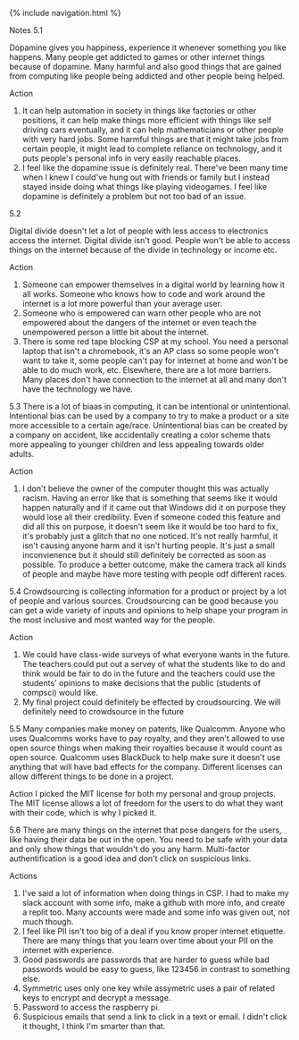 {% include navigation.html %}

Notes
5.1

Dopamine gives you happiness, experience it whenever something you like happens.
Many people get addicted to games or other internet things because of dopamine.
Many harmful and also good things that are gained from computing like people being addicted and other people being helped.

Action
1. It can help automation in society in things like factories or other positions, it can help make things more efficient with things like self driving cars eventually, and it can help mathematicians or other people with very hard jobs. Some harmful things are that it might take jobs from certain people, it might lead to complete reliance on technology, and it puts people's personal info in very easily reachable places.
2. I feel like the dopamine issue is definitely real. There've been many time when I knew I could've hung out with friends or family but I instead stayed inside doing what things like playing videogames. I feel like dopamine is definitely a problem but not too bad of an issue. 

5.2

Digital divide doesn't let a lot of people with less access to electronics access the internet.
Digital divide isn't good. People won't be able to access things on the internet because of the divide in technology or income etc.

Action
1. Someone can empower themselves in a digital world by learning how it all works. Someone who knows how to code and work around the internet is a lot more powerful than your average user. 
2. Someone who is empowered can warn other people who are not empowered about the dangers of the internet or even teach the unempowered person a little bit about the internet. 
3. There is some red tape blocking CSP at my school. You need a personal laptop that isn't a chromebook, it's an AP class so some people won't want to take it, some people can't pay for internet at home and won't be able to do much work, etc. Elsewhere, there are a lot more barriers. Many places don't have connection to the internet at all and many don't have the technology we have. 

5.3
There is a lot of biaas in computing, it can be intentional or unintentional. Intentional bias can be used by a company to try to make a product or a site more accessible to a certain age/race. Unintentional bias can be created by a company on accident, like accidentally creating a color scheme thats more appealing to younger children and less appealing towards older adults. 

Action
1. I don't believe the owner of the computer thought this was actually racism. Having an error like that is something that seems like it would happen naturally and if it came out that Windows did it on purpose they would lose all their credibility. Even if someone coded this feature and did all this on purpose, it doesn't seem like it would be too hard to fix, it's probably just a glitch that no one noticed. It's not really harmful, it isn't causing anyone harm and it isn't hurting people. It's just a small inconvienence but it should still definitely be corrected as soon as possible. To produce a better outcome, make the camera track all kinds of people and maybe have more testing with people odf different races. 

5.4 
Crowdsourcing is collecting information for a product or project by a lot of people and various sources. Croudsourcing can be good because you can get a wide variety of inputs and opinions to help shape your program in the most inclusive and most wanted way for the people. 

Action
1. We could have class-wide surveys of what everyone wants in the future. The teachers could put out a servey of what the students like to do and think would be fair to do in the future and the teachers could use the students' opinions to make decisions that the public (students of compsci) would like.
2. My final project could definitely be effected by croudsourcing. We will definitely need to crowdsource in the future 

5.5
Many companies make money on patents, like Qualcomm. Anyone who uses Qualcomms works have to pay royalty, and they aren't allowed to use open source things when making their royalties because it would count as open source. Qualcomm uses BlackDuck to help make sure it doesn't use anything that will have bad effects for the company. Different licenses can allow different things to be done in a project. 

Action
I picked the MIT license for both my personal and group projects. The MIT license allows a lot of freedom for the users to do what they want with their code, which is why I picked it. 

5.6
There are many things on the internet that pose dangers for the users, like having their data be out in the open. You need to be safe with your data and only show things that wouldn't do you any harm. Multi-factor authentification is a good idea and don't click on suspicious links. 

Actions
1. I've said a lot of information when doing things in CSP. I had to make my slack account with some info, make a github with more info, and create a replit too. Many accounts were made and some info was given out, not much though. 
2. I feel like PII isn't too big of a deal if you know proper internet etiquette. There are many things that you learn over time about your PII on the internet with experience.
3. Good passwords are passwords that are harder to guess while bad passwords would be easy to guess, like 123456 in contrast to something else. 
4. Symmetric uses only one key while assymetric uses a pair of related keys to encrypt and decrypt a message. 
5. Password to access the raspberry pi. 
6. Suspicious emails that send a link to click in a text or email. I didn't click it thought, I think I'm smarter than that. 
